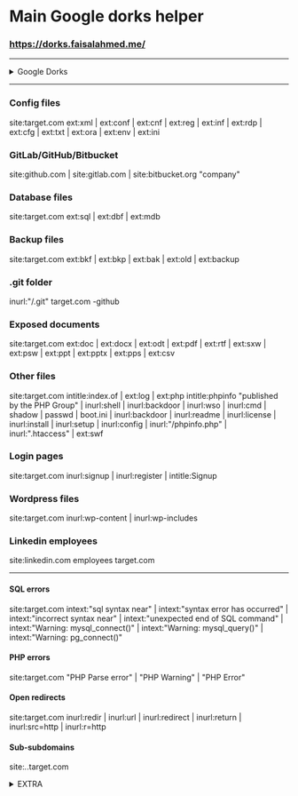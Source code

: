 # Main Google dorks helper
### https://dorks.faisalahmed.me/
--------------------------------------------------------------

 <details>
  <summary>Google Dorks</summary>

          site:blob.core.windows.net "example.com"

          site:googleapis.com "example.com"
          
          site:drive.google.com "example.com"
          
          site:dev.azure.com "example[.]com"
          
          site:onedrive.live.com "example[.]com"
          
          site:digitaloceanspaces.com "example[.]com"
          
          site:sharepoint.com "example[.]com"
          
          site:dropbox.com/s "example[.]com"
          
          site:box.com/s "example[.]com"
          
          site:docs.google.com inurl:"/d/" "example[.]com"
          
          site:firebaseio.com "example[.]com"

          site:*.gapinc.com inurl:”*admin | *login” | inurl:.php | .asp

          intext:"index of /.git"

          site:domain.com ext:xls

          site:domain.com ext:xlsx

  
</details>

---------------------------------------------------------------------------------------

### Config files
site:target.com ext:xml | ext:conf | ext:cnf | ext:reg | ext:inf | ext:rdp | ext:cfg | ext:txt | ext:ora | ext:env | ext:ini
### GitLab/GitHub/Bitbucket
site:github.com | site:gitlab.com | site:bitbucket.org "company"
### Database files
site:target.com ext:sql | ext:dbf | ext:mdb
### Backup files
site:target.com ext:bkf | ext:bkp | ext:bak | ext:old | ext:backup
### .git folder
inurl:"/.git" target.com -github
### Exposed documents
site:target.com ext:doc | ext:docx | ext:odt | ext:pdf | ext:rtf | ext:sxw | ext:psw | ext:ppt | ext:pptx | ext:pps | ext:csv
### Other files
site:target.com intitle:index.of | ext:log | ext:php intitle:phpinfo "published by the PHP Group" | inurl:shell | inurl:backdoor | inurl:wso | inurl:cmd | shadow | passwd | boot.ini | inurl:backdoor | inurl:readme | inurl:license | inurl:install | inurl:setup | inurl:config | inurl:"/phpinfo.php" | inurl:".htaccess" | ext:swf
### Login pages
site:target.com inurl:signup | inurl:register | intitle:Signup
### Wordpress files
site:target.com inurl:wp-content | inurl:wp-includes
### Linkedin employees
site:linkedin.com employees target.com

-----------------------------------------------------------------------------------

#### SQL errors
site:target.com intext:"sql syntax near" | intext:"syntax error has occurred" | intext:"incorrect syntax near" | intext:"unexpected end of SQL command" | intext:"Warning: mysql_connect()" | intext:"Warning: mysql_query()" | intext:"Warning: pg_connect()"
#### PHP errors
site:target.com "PHP Parse error" | "PHP Warning" | "PHP Error"
#### Open redirects
site:target.com inurl:redir | inurl:url | inurl:redirect | inurl:return | inurl:src=http | inurl:r=http
#### Sub-subdomains
site:*.*.target.com


<details>
  <summary>EXTRA</summary>

      inurl:example.com intitle:"index of"
      inurl:example.com intitle:"index of /" "*key.pem"
      inurl:example.com ext:log
      inurl:example.com intitle:"index of" ext:sql|xls|xml|json|csv
      inurl:example.com "MYSQL_ROOT_PASSWORD:" ext:env OR ext:yml -git
      inurl:example.com intitle:"index of" "config.db"
      inurl:example.com allintext:"API_SECRET*" ext:env | ext:yml
      inurl:example.com intext:admin ext:sql inurl:admin
      inurl:example.com allintext:username,password filetype:log
      site:example.com "-----BEGIN RSA PRIVATE KEY-----" inurl:id_rsa

</details>
